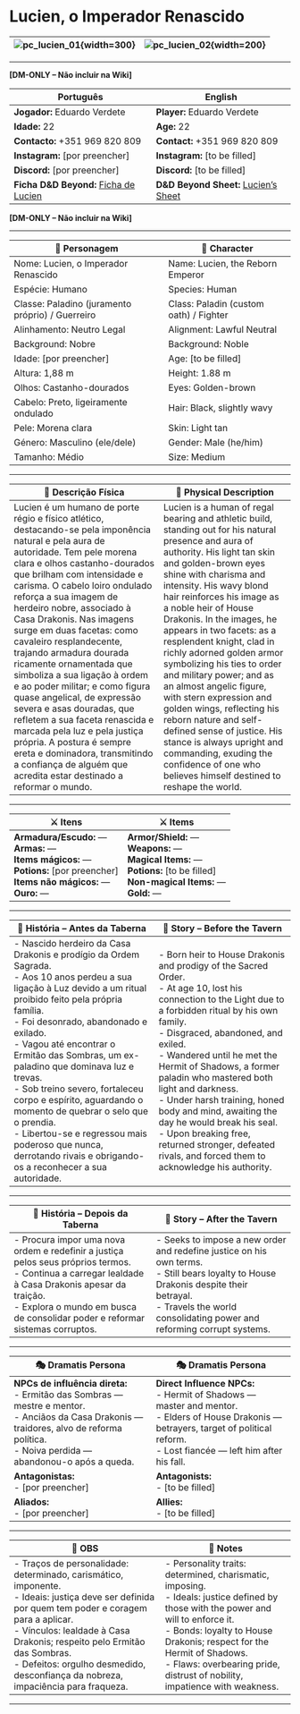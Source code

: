# Lucien, o Imperador Renascido

| ![pc_lucien_01](assets/pc/pc_lucien_01.png){width=300} | ![pc_lucien_02](assets/pc/pc_lucien_02.png){width=200} |
| ------------------------------------------------------ | ------------------------------------------------------ |

---

**[DM-ONLY – Não incluir na Wiki]**  

| Português                                                                    | English                                                |
| --------------------------------------------------------- | ---------------------------------------- |
| **Jogador:** Eduardo Verdete                                      | **Player:**  Eduardo Verdete                      |
| **Idade:** 22                                          | **Age:**   22                        |
| **Contacto:** +351 969 820 809                                    | **Contact:**  +351 969 820 809                   |
| **Instagram:** [por preencher]                                   | **Instagram:**  [to be filled]               |
| **Discord:** [por preencher]                                       | **Discord:**  [to be filled]                   |
| **Ficha D&D Beyond:** [Ficha de Lucien](https://www.dndbeyond.com/characters/143427817)                     | **D&D Beyond Sheet:**  [Lucien’s Sheet](https://www.dndbeyond.com/characters/143427817) |

**[DM-ONLY – Não incluir na Wiki]**  

---

| **🧙 Personagem**                                 | **🧙 Character**                        |
| ------------------------------------------------- | --------------------------------------- |
| Nome: Lucien, o Imperador Renascido               | Name:  Lucien, the Reborn Emperor       |
| Espécie:  Humano                                  | Species:  Human                         |
| Classe:  Paladino (juramento próprio) / Guerreiro | Class:  Paladin (custom oath) / Fighter |
| Alinhamento: Neutro Legal                         | Alignment: Lawful Neutral               |
| Background: Nobre                                 | Background: Noble                       |
| Idade: [por preencher]                            | Age: [to be filled]                     |
| Altura: 1,88 m                                    | Height: 1.88 m                          |
| Olhos: Castanho-dourados                          | Eyes: Golden-brown                      |
| Cabelo: Preto, ligeiramente ondulado              | Hair: Black, slightly wavy              |
| Pele: Morena clara                                | Skin: Light tan                         |
| Género: Masculino (ele/dele)                      | Gender: Male (he/him)                   |
| Tamanho: Médio                                    | Size: Medium                            |

---

| **📜 Descrição Física** | **📜 Physical Description** |
| ----------------------- | --------------------------- |
| Lucien é um humano de porte régio e físico atlético, destacando-se pela imponência natural e pela aura de autoridade. Tem pele morena clara e olhos castanho-dourados que brilham com intensidade e carisma. O cabelo loiro ondulado reforça a sua imagem de herdeiro nobre, associado à Casa Drakonis. Nas imagens surge em duas facetas: como cavaleiro resplandecente, trajando armadura dourada ricamente ornamentada que simboliza a sua ligação à ordem e ao poder militar; e como figura quase angelical, de expressão severa e asas douradas, que refletem a sua faceta renascida e marcada pela luz e pela justiça própria. A postura é sempre ereta e dominadora, transmitindo a confiança de alguém que acredita estar destinado a reformar o mundo. | Lucien is a human of regal bearing and athletic build, standing out for his natural presence and aura of authority. His light tan skin and golden-brown eyes shine with charisma and intensity. His wavy blond hair reinforces his image as a noble heir of House Drakonis. In the images, he appears in two facets: as a resplendent knight, clad in richly adorned golden armor symbolizing his ties to order and military power; and as an almost angelic figure, with stern expression and golden wings, reflecting his reborn nature and self-defined sense of justice. His stance is always upright and commanding, exuding the confidence of one who believes himself destined to reshape the world. |

---

| **⚔️ Itens**             | **⚔️ Items**                         |
| ---------------------- | ------------------------------ |
| **Armadura/Escudo:** — <br>**Armas:** — <br>**Items mágicos:** — <br>**Potions:** [por preencher] <br>**Items não mágicos:** — <br>**Ouro:** — | **Armor/Shield:** — <br>**Weapons:** — <br>**Magical Items:** — <br>**Potions:** [to be filled] <br>**Non-magical Items:** — <br>**Gold:** — |

---

| **📖 História – Antes da Taberna** | **📖 Story – Before the Tavern** |
| ---------------------------------- | -------------------------------- |
| - Nascido herdeiro da Casa Drakonis e prodígio da Ordem Sagrada.<br>- Aos 10 anos perdeu a sua ligação à Luz devido a um ritual proibido feito pela própria família.<br>- Foi desonrado, abandonado e exilado.<br>- Vagou até encontrar o Ermitão das Sombras, um ex-paladino que dominava luz e trevas.<br>- Sob treino severo, fortaleceu corpo e espírito, aguardando o momento de quebrar o selo que o prendia.<br>- Libertou-se e regressou mais poderoso que nunca, derrotando rivais e obrigando-os a reconhecer a sua autoridade. | - Born heir to House Drakonis and prodigy of the Sacred Order.<br>- At age 10, lost his connection to the Light due to a forbidden ritual by his own family.<br>- Disgraced, abandoned, and exiled.<br>- Wandered until he met the Hermit of Shadows, a former paladin who mastered both light and darkness.<br>- Under harsh training, honed body and mind, awaiting the day he would break his seal.<br>- Upon breaking free, returned stronger, defeated rivals, and forced them to acknowledge his authority. |

---

| **📖 História – Depois da Taberna** | **📖 Story – After the Tavern** |
| ----------------------------------- | -------------------------------- |
| - Procura impor uma nova ordem e redefinir a justiça pelos seus próprios termos.<br>- Continua a carregar lealdade à Casa Drakonis apesar da traição.<br>- Explora o mundo em busca de consolidar poder e reformar sistemas corruptos. | - Seeks to impose a new order and redefine justice on his own terms.<br>- Still bears loyalty to House Drakonis despite their betrayal.<br>- Travels the world consolidating power and reforming corrupt systems. |

---

| **🎭 Dramatis Persona**                                                                                                                 | **🎭 Dramatis Persona**                                                                                                           |
| --------------------------------------------------------------------------------------------------------------------------------------- | --------------------------------------------------------------------------------------------------------------------------------- |
| **NPCs de influência direta:**  <br>- Ermitão das Sombras — mestre e mentor.<br>- Anciãos da Casa Drakonis — traidores, alvo de reforma política.<br>- Noiva perdida — abandonou-o após a queda. | **Direct Influence NPCs:**  <br>- Hermit of Shadows — master and mentor.<br>- Elders of House Drakonis — betrayers, target of political reform.<br>- Lost fiancée — left him after his fall. |
| **Antagonistas:**  <br>- [por preencher] | **Antagonists:**  <br>- [to be filled] |
| **Aliados:**  <br>- [por preencher] | **Allies:**  <br>- [to be filled] |

---

| **🔮 OBS** | **🔮 Notes** |
| ---------- | ------------ |
| - Traços de personalidade: determinado, carismático, imponente.<br>- Ideais: justiça deve ser definida por quem tem poder e coragem para a aplicar.<br>- Vínculos: lealdade à Casa Drakonis; respeito pelo Ermitão das Sombras.<br>- Defeitos: orgulho desmedido, desconfiança da nobreza, impaciência para fraqueza. | - Personality traits: determined, charismatic, imposing.<br>- Ideals: justice defined by those with the power and will to enforce it.<br>- Bonds: loyalty to House Drakonis; respect for the Hermit of Shadows.<br>- Flaws: overbearing pride, distrust of nobility, impatience with weakness. |

---
